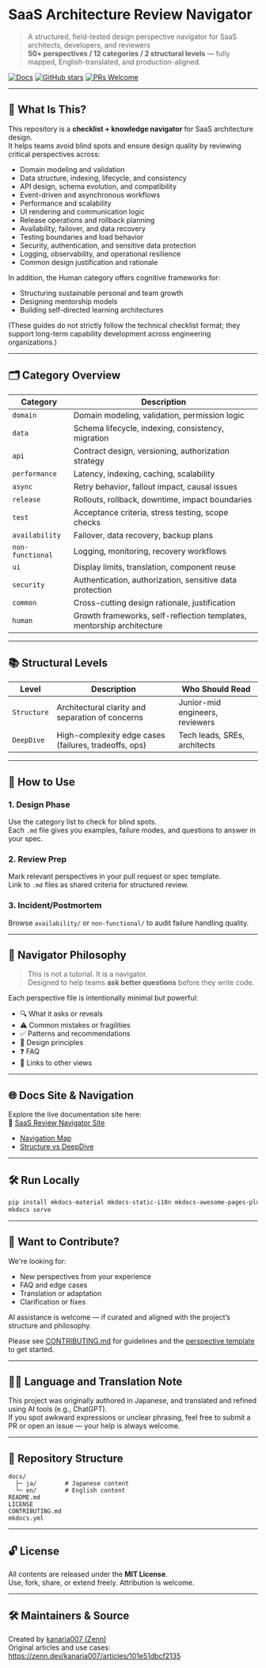 # SaaS Architecture Review Navigator

> A structured, field-tested design perspective navigator for SaaS architects, developers, and reviewers  
> **50+ perspectives / 12 categories / 2 structural levels** — fully mapped, English-translated, and production-aligned.

[![Docs](https://img.shields.io/badge/docs-online-green)](https://kanaria007.github.io/saas-architecture-review-navigator/)
[![GitHub stars](https://img.shields.io/github/stars/kanaria007/saas-architecture-review-navigator.svg)](https://github.com/kanaria007/saas-architecture-review-navigator/stargazers)
[![PRs Welcome](https://img.shields.io/badge/PRs-welcome-blue.svg)](https://github.com/kanaria007/saas-architecture-review-navigator/pulls)

---

## 🧭 What Is This?

This repository is a **checklist + knowledge navigator** for SaaS architecture design.  
It helps teams avoid blind spots and ensure design quality by reviewing critical perspectives across:

- Domain modeling and validation  
- Data structure, indexing, lifecycle, and consistency  
- API design, schema evolution, and compatibility  
- Event-driven and asynchronous workflows  
- Performance and scalability  
- UI rendering and communication logic  
- Release operations and rollback planning  
- Availability, failover, and data recovery  
- Testing boundaries and load behavior  
- Security, authentication, and sensitive data protection  
- Logging, observability, and operational resilience  
- Common design justification and rationale

In addition, the Human category offers cognitive frameworks for:

- Structuring sustainable personal and team growth
- Designing mentorship models
- Building self-directed learning architectures

(These guides do not strictly follow the technical checklist format; they support long-term capability development across engineering organizations.)

---

## 🗂 Category Overview

| Category | Description |
|----------|-------------|
| `domain` | Domain modeling, validation, permission logic |
| `data` | Schema lifecycle, indexing, consistency, migration |
| `api` | Contract design, versioning, authorization strategy |
| `performance` | Latency, indexing, caching, scalability |
| `async` | Retry behavior, fallout impact, causal issues |
| `release` | Rollouts, rollback, downtime, impact boundaries |
| `test` | Acceptance criteria, stress testing, scope checks |
| `availability` | Failover, data recovery, backup plans |
| `non-functional` | Logging, monitoring, recovery workflows |
| `ui` | Display limits, translation, component reuse |
| `security` | Authentication, authorization, sensitive data protection |
| `common` | Cross-cutting design rationale, justification |
| `human` | Growth frameworks, self-reflection templates, mentorship architecture |

---

## 📚 Structural Levels

| Level | Description | Who Should Read |
|-------|-------------|-----------------|
| `Structure` | Architectural clarity and separation of concerns | Junior-mid engineers, reviewers |
| `DeepDive` | High-complexity edge cases (failures, tradeoffs, ops) | Tech leads, SREs, architects |

---

## 🚀 How to Use

### 1. Design Phase

Use the category list to check for blind spots.  
Each `.md` file gives you examples, failure modes, and questions to answer in your spec.

### 2. Review Prep

Mark relevant perspectives in your pull request or spec template.  
Link to `.md` files as shared criteria for structured review.

### 3. Incident/Postmortem

Browse `availability/` or `non-functional/` to audit failure handling quality.

---

## 🧠 Navigator Philosophy

> This is not a tutorial. It is a navigator.  
> Designed to help teams **ask better questions** before they write code.

Each perspective file is intentionally minimal but powerful:

- 🔍 What it asks or reveals
- ⚠️ Common mistakes or fragilities
- ✅ Patterns and recommendations
- 🧠 Design principles
- ❓ FAQ
- 🔗 Links to other views

---

## 🌐 Docs Site & Navigation

Explore the live documentation site here:  
📘 [SaaS Review Navigator Site](https://kanaria007.github.io/saas-architecture-review-navigator/)

- [Navigation Map](./docs/navigation-map.md)
- [Structure vs DeepDive](./docs/structure-vs-deepdive.md)

---

## 🛠 Run Locally

```bash
pip install mkdocs-material mkdocs-static-i18n mkdocs-awesome-pages-plugin
mkdocs serve
```

---

## 🤝 Want to Contribute?

We're looking for:

- New perspectives from your experience
- FAQ and edge cases
- Translation or adaptation
- Clarification or fixes

AI assistance is welcome — if curated and aligned with the project’s structure and philosophy.

Please see [CONTRIBUTING.md](./CONTRIBUTING.md) for guidelines and the [perspective template](./docs/en/perspective-template.md) to get started.

---

## 🧑‍💻 Language and Translation Note

This project was originally authored in Japanese, and translated and refined using AI tools (e.g., ChatGPT).  
If you spot awkward expressions or unclear phrasing, feel free to submit a PR or open an issue — your help is always welcome.

---

## 📁 Repository Structure

```
docs/
  ├─ ja/        # Japanese content
  └─ en/        # English content
README.md
LICENSE
CONTRIBUTING.md
mkdocs.yml
```

---

## 🔓 License

All contents are released under the **MIT License**.  
Use, fork, share, or extend freely. Attribution is welcome.

---

## 🛠 Maintainers & Source

Created by [kanaria007 (Zenn)](https://zenn.dev/kanaria007)  
Original articles and use cases: 
https://zenn.dev/kanaria007/articles/101e51dbcf2135
